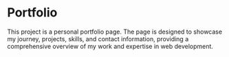 # Portfolio
This project is a personal portfolio page. The page is designed to showcase my journey, projects, skills, and contact information, providing a comprehensive overview of my work and expertise in web development.
